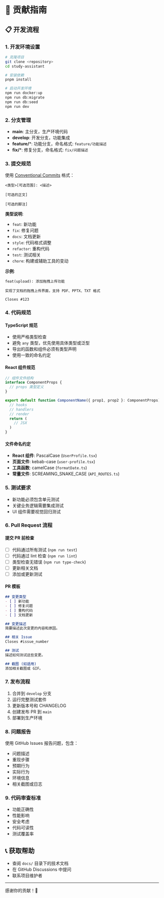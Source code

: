 # 🤝 贡献指南

## 📋 开发流程

### 1. 开发环境设置
```bash
# 克隆项目
git clone <repository>
cd study-assistant

# 安装依赖
pnpm install

# 启动开发环境
npm run docker:up
npm run db:migrate
npm run db:seed
npm run dev
```

### 2. 分支管理
- **main**: 主分支，生产环境代码
- **develop**: 开发分支，功能集成
- **feature/***: 功能分支，命名格式: `feature/功能描述`
- **fix/***: 修复分支，命名格式: `fix/问题描述`

### 3. 提交规范
使用 [Conventional Commits](https://www.conventionalcommits.org/) 格式：
```
<类型>[可选范围]: <描述>

[可选的正文]

[可选的脚注]
```

**类型说明**:
- `feat`: 新功能
- `fix`: 修复问题
- `docs`: 文档更新
- `style`: 代码格式调整
- `refactor`: 重构代码
- `test`: 测试相关
- `chore`: 构建或辅助工具的变动

**示例**:
```
feat(upload): 添加拖拽上传功能

实现了文档的拖拽上传界面，支持 PDF、PPTX、TXT 格式

Closes #123
```

### 4. 代码规范

#### TypeScript 规范
- 使用严格类型检查
- 避免 `any` 类型，优先使用具体类型或泛型
- 导出的函数和组件必须有类型声明
- 使用一致的命名约定

#### React 组件规范
```typescript
// 组件文件结构
interface ComponentProps {
  // props 类型定义
}

export default function ComponentName({ prop1, prop2 }: ComponentProps) {
  // hooks
  // handlers
  // render
  return (
    // JSX
  )
}
```

#### 文件命名约定
- **React 组件**: PascalCase (`UserProfile.tsx`)
- **页面文件**: kebab-case (`user-profile.tsx`)
- **工具函数**: camelCase (`formatDate.ts`)
- **常量文件**: SCREAMING_SNAKE_CASE (`API_ROUTES.ts`)

### 5. 测试要求
- 新功能必须包含单元测试
- 关键业务逻辑需要集成测试
- UI 组件需要视觉回归测试

### 6. Pull Request 流程

#### 提交 PR 前检查
- [ ] 代码通过所有测试 (`npm run test`)
- [ ] 代码通过 lint 检查 (`npm run lint`)
- [ ] 类型检查无错误 (`npm run type-check`)
- [ ] 更新相关文档
- [ ] 添加或更新测试

#### PR 模板
```markdown
## 变更类型
- [ ] 新功能
- [ ] 修复问题
- [ ] 重构代码
- [ ] 文档更新

## 变更描述
简要描述此次变更的内容和原因。

## 相关 Issue
Closes #issue_number

## 测试
描述如何测试这些变更。

## 截图 (如适用)
添加相关截图或 GIF。
```

### 7. 发布流程
1. 合并到 `develop` 分支
2. 运行完整测试套件
3. 更新版本号和 CHANGELOG
4. 创建发布 PR 到 `main`
5. 部署到生产环境

### 8. 问题报告
使用 GitHub Issues 报告问题，包含：
- 问题描述
- 重现步骤
- 预期行为
- 实际行为
- 环境信息
- 相关截图或日志

### 9. 代码审查标准
- 功能正确性
- 性能影响
- 安全考虑
- 代码可读性
- 测试覆盖率

## 📞 获取帮助
- 查阅 `docs/` 目录下的技术文档
- 在 GitHub Discussions 中提问
- 联系项目维护者

---

感谢你的贡献！🚀